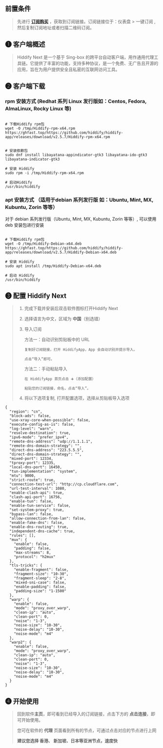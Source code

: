 ## **前置条件**

> 先进行 [**订阅购买**](https://serv011.20250710.top/#/plan) ，获取到订阅链接。订阅链接位于：仪表盘 > 一键订阅 , 然后复制订阅地址或者扫描二维码订阅。

## **❶ 客户端概述**

> Hiddify Next 是一个基于 Sing-box 的跨平台自动客户端，用作通用代理工具链。它提供了丰富的功能，支持多种协议，是一个免费、无广告且开源的应用，旨在为用户提供安全且私密的互联网访问工具。

## **❷ 客户端下载**

### **rpm 安装方式 (Redhat 系列 Linux 发行版如：Centos, Fedora, AlmaLinux, Rocky Linux 等)**

```plaintext

# 下载Hiddify rpm包
wget -O /tmp/Hiddify-rpm-x64.rpm https://ghfast.top/https://github.com/hiddify/hiddify-app/releases/download/v2.5.7/Hiddify-rpm-x64.rpm


# 安装依赖包
sudo dnf install libayatana-appindicator-gtk3 libayatana-ido-gtk3 libayatana-indicator-gtk3

# 安装 Hiddify
sudo rpm -i /tmp/Hiddify-rpm-x64.rpm

# 启动Hiddify
/usr/bin/hiddify
```

### **apt 安装方式 （适用于debian 系列发行版 如：Ubuntu, Mint, MX, Kubuntu, Zorin 等等）**

对于 debian 系列发行版（Ubuntu, Mint, MX, Kubuntu, Zorin 等等）, 可以使用 deb 安装包进行安装

```plaintext

# 下载Hiddify rpm包
wget -O /tmp/Hiddify-Debian-x64.deb https://ghfast.top/https://github.com/hiddify/hiddify-app/releases/download/v2.5.7/Hiddify-Debian-x64.deb

# 安装 Hiddify
sudo apt install /tmp/Hiddify-Debian-x64.deb

# 启动 Hiddify
/usr/bin/hiddify
```

## **❸ 配置 Hiddify Next**

> 1.  完成下载并安装后双击软件图标打开Hiddify Next
>     
> 2.  选择语言为中文，区域为 **中国**（别选错）
>     
> 3.  导入订阅
>     
>     方法一：自动识别剪贴板中的 URL
>     
>     ```plaintext
>     复制好订阅链接，打开 HiddifyApp，App 会自动识别并提示导入。
>     
>     点击“导入”即可。
>     ```
>     
>     方法二：手动粘贴导入
>     
>     ```plaintext
>     在 HiddifyApp 首页点击 ➕（添加配置）
>     
>     粘贴您的订阅链接，命名，点击“导入”。
>     ```
>     
> 4.  将以下选项复制, 打开配置选项，选择从剪贴板导入选项
>     

```plaintext
{
  "region": "cn",
  "block-ads": false,
  "use-xray-core-when-possible": false,
  "execute-config-as-is": false,
  "log-level": "warn",
  "resolve-destination": true,
  "ipv6-mode": "prefer_ipv4",
  "remote-dns-address": "udp://1.1.1.1",
  "remote-dns-domain-strategy": "",
  "direct-dns-address": "223.5.5.5",
  "direct-dns-domain-strategy": "",
  "mixed-port": 12334,
  "tproxy-port": 12335,
  "local-dns-port": 16450,
  "tun-implementation": "system",
  "mtu": 9000,
  "strict-route": true,
  "connection-test-url": "http://cp.cloudflare.com",
  "url-test-interval": 1080,
  "enable-clash-api": true,
  "clash-api-port": 16756,
  "enable-tun": false,
  "enable-tun-service": false,
  "set-system-proxy": true,
  "bypass-lan": false,
  "allow-connection-from-lan": false,
  "enable-fake-dns": false,
  "enable-dns-routing": true,
  "independent-dns-cache": true,
  "rules": [],
  "mux": {
    "enable": false,
    "padding": false,
    "max-streams": 8,
    "protocol": "h2mux"
  },
  "tls-tricks": {
    "enable-fragment": false,
    "fragment-size": "10-30",
    "fragment-sleep": "2-8",
    "mixed-sni-case": false,
    "enable-padding": false,
    "padding-size": "1-1500"
  },
  "warp": {
    "enable": false,
    "mode": "proxy_over_warp",
    "clean-ip": "auto",
    "clean-port": 0,
    "noise": "1-3",
    "noise-size": "10-30",
    "noise-delay": "10-30",
    "noise-mode": "m4"
  },
  "warp2": {
    "enable": false,
    "mode": "proxy_over_warp",
    "clean-ip": "auto",
    "clean-port": 0,
    "noise": "1-3",
    "noise-size": "10-30",
    "noise-delay": "10-30",
    "noise-mode": "m4"
  }
}
```

## **❹ 开始使用**

> 回到软件**主页**，即可看到已经导入的订阅链接，点击下方的 **点击连接**，即可开始使用。
> 
> 您可在软件的 **代理** 页面看到所有的节点，可通过点击对应的节点进行上网
> 
> **建议您选择 香港、 新加坡、日本等亚洲节点，速度快**
